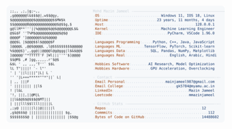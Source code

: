 <picture>
  <source srcset="https://raw.githubusercontent.com/mmazinjameel/mmazinjameel/main/dark_mode.svg?v=1760026448" media="(prefers-color-scheme: dark)">
  <img src="https://raw.githubusercontent.com/mmazinjameel/mmazinjameel/main/light_mode.svg?v=1760026448">
</picture>
